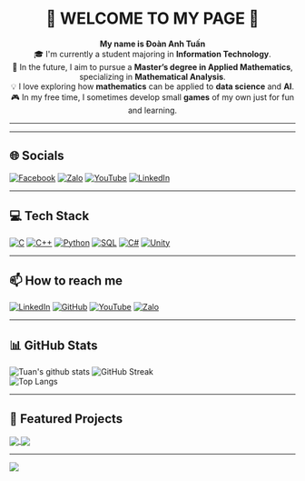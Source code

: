 <h1 align="center">👋 WELCOME TO MY PAGE 👋</h1>

<p align="center">
  <b>My name is Đoàn Anh Tuấn</b><br>
  🎓 I'm currently a student majoring in <b>Information Technology</b>.<br>
  📘 In the future, I aim to pursue a <b>Master’s degree in Applied Mathematics</b>, specializing in <b>Mathematical Analysis</b>.<br>
  💡 I love exploring how <b>mathematics</b> can be applied to <b>data science</b> and <b>AI</b>.<br>
  🎮 In my free time, I sometimes develop small <b>games</b> of my own just for fun and learning.  
</p>

---

---

## 🌐 Socials
[![Facebook](https://img.shields.io/badge/Facebook-%231877F2.svg?style=for-the-badge&logo=Facebook&logoColor=white)](https://www.facebook.com/profile.php?id=100053451282737&mibextid=ZbWKwL)
[![Zalo](https://img.shields.io/badge/Zalo-0068FF?style=for-the-badge&logo=zalo&logoColor=white)](https://zalo.me/0399848871)
[![YouTube](https://img.shields.io/badge/YouTube-%23FF0000.svg?style=for-the-badge&logo=YouTube&logoColor=white)](https://www.youtube.com/@MFS06MT)
[![LinkedIn](https://img.shields.io/badge/LinkedIn-%230077B5.svg?style=for-the-badge&logo=linkedin&logoColor=white)](https://www.linkedin.com/in/%C4%91o%C3%A0n-anh-tu%E1%BA%A5n-59604038b/)

---

## 💻 Tech Stack
[![C](https://img.shields.io/badge/C-00599C?style=for-the-badge&logo=c&logoColor=white)]()
[![C++](https://img.shields.io/badge/C%2B%2B-00599C?style=for-the-badge&logo=c%2B%2B&logoColor=white)]()
[![Python](https://img.shields.io/badge/Python-3776AB?style=for-the-badge&logo=python&logoColor=white)]()
[![SQL](https://img.shields.io/badge/SQL-4479A1?style=for-the-badge&logo=database&logoColor=white)]()
[![C#](https://img.shields.io/badge/C%23-239120?style=for-the-badge&logo=c-sharp&logoColor=white)]()
[![Unity](https://img.shields.io/badge/Unity-100000?style=for-the-badge&logo=unity&logoColor=white)]()

---

## 📫 How to reach me
[![LinkedIn](https://img.shields.io/badge/LinkedIn-%230077B5.svg?style=for-the-badge&logo=linkedin&logoColor=white)](https://www.linkedin.com/in/%C4%91o%C3%A0n-anh-tu%E1%BA%A5n-59604038b/)
[![GitHub](https://img.shields.io/badge/GitHub-100000?style=for-the-badge&logo=github&logoColor=white)](https://github.com/tuanda2309)
[![YouTube](https://img.shields.io/badge/YouTube-FF0000?style=for-the-badge&logo=youtube&logoColor=white)](https://www.youtube.com/@MFS06MT)
[![Zalo](https://img.shields.io/badge/Zalo-0068FF?style=for-the-badge&logo=zalo&logoColor=white)](https://zalo.me/0399848871)

---

## 📊 GitHub Stats
![Tuan's github stats](https://github-readme-stats.vercel.app/api?username=tuanda2309&show_icons=true&theme=tokyonight)
![GitHub Streak](https://github-readme-streak-stats.herokuapp.com/?user=tuanda2309&theme=tokyonight&hide_border=false)<br/>
![Top Langs](https://github-readme-stats.vercel.app/api/top-langs/?username=tuanda2309&layout=compact&theme=tokyonight)

---

## 🚀 Featured Projects
<a href="https://github.com/tuanda2309/Cat_1">
  <img align="center" src="https://github-readme-stats.vercel.app/api/pin/?username=tuanda2309&repo=Cat_1&theme=radical" />
</a>
<a href="https://github.com/tuanda2309/Cat_2">
  <img align="center" src="https://github-readme-stats.vercel.app/api/pin/?username=tuanda2309&repo=Cat_2&theme=merko" />
</a>

---

[![](https://visitcount.itsvg.in/api?id=tuanda2309&icon=0&color=0)](https://visitcount.itsvg.in)
